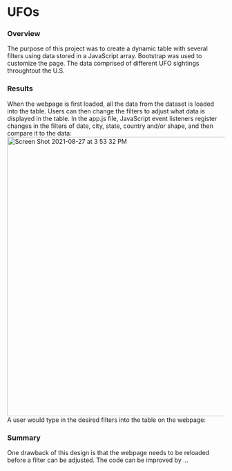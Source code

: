 # UFOs

### Overview 
The purpose of this project was to create a dynamic table with several filters using data stored in a JavaScript array. Bootstrap was used to customize the page. The data comprised of different UFO sightings throughtout the U.S. 

### Results
When the webpage is first loaded, all the data from the dataset is loaded into the table. Users can then change the filters to adjust what data is displayed in the table. In the app.js file, JavaScript event listeners register changes in the filters of date, city, state, country and/or shape, and then compare it to the data:
<img width="646" alt="Screen Shot 2021-08-27 at 3 53 32 PM" src="https://user-images.githubusercontent.com/85901073/131181720-2a3fb65a-a2ba-4908-8647-353bd4cdc283.png">
A user would type in the desired filters into the table on the webpage: 


### Summary 
One drawback of this design is that the webpage needs to be reloaded before a filter can be adjusted. The code can be improved by ...




















